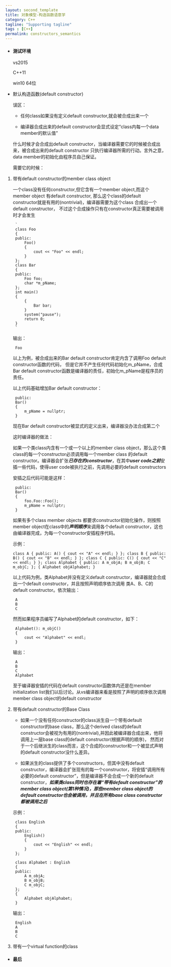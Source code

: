 ```yaml
---
layout: second_template
title: 对象模型-构造函数语意学
category: C++
tagline: "Supporting tagline"
tags : [C++]
permalink: constructors_semantics
---
```


* #### 测试环境 ####
	
	vs2015

	C++11	

	win10 64位

* 默认构造函数(default constructor)

	误区：

	- 任何class如果没有定义default constructor,就会被合成出来一个

	- 编译器合成出来的default constructor会显式设定“class内每一个data member的默认值”

	什么时候才会合成出default constructor，当编译器需要它的时候被合成出来，被合成出来的default constructor
	只执行编译器所需的行动。言外之意，data member的初始化由程序员自己保证。

	需要它的时候：

1. 带有default constructor的member class object

	一个class没有任何constructor,但它含有一个member object,而这个member object 有default constructor,
	那么这个class的default constructor就是有用的(nontrivial)，编译器需要为这个class 合成出一个default constructor，
	不过这个合成操作只有在constructor真正需要被调用时才会发生

		`
		class Foo
		{
		public:
			Foo()
			{
				cout << "Foo" << endl;
			}
		};
		class Bar
		{
		public:
			Foo foo;
			char *m_pName;
		};
		int main()
		{
			{
				Bar bar;
			}
			system("pause");
		    return 0;
		}
		`

	输出：

		Foo

	以上为例，被合成出来的Bar default constructor肯定内含了调用Foo default constructor函数的代码，
	但是它并不产生任何代码初始化m_pName，合成Bar default constructor函数是编译器的责任，初始化m_pName是程序员的责任。

	以上代码基础增加Bar default constructor：

		public:
		Bar()
		{
			m_pName = nullptr;
		}

	现在Bar default constructor被显式的定义出来，编译器没办法合成第二个

	这时编译器的做法：

	如果一个类class内含有一个或一个以上的member class object，那么这个类class的每一个constructor必须调用每一个member class 的default
	constructor。编译器会扩张***已存在的constructor***，在其中***user code之前***安插一些代码，使得user code被执行之前，先调用必要的default constructors 

	安插之后代码可能是这样：

		public:
		Bar()
		{
			foo.Foo::Foo();
			m_pName = nullptr;
		}

	如果有多个class member objects 都要求constructor初始化操作，则按照member object在class中的***声明顺序***来调用各个default constructor，这也由编译器完成，为每一个constructor安插程序代码。

	示例：

	`
	class A
	{
	public:
		A()
		{
			cout << "A" << endl;
		}
	};
	class B
	{
	public:
		B()
		{
			cout << "B" << endl;
		}
	};
	class C
	{
	public:
		C()
		{
			cout << "C" << endl;
		}
	};
	class Alphabet
	{
	public:
		A m_objA;
		B m_objB;
		C m_objC;
	};
	{
		Alphabet objAlphabet;
	}
	`

	以上代码为例，类Alphabet并没有定义default constructor，编译器就会合成出一个default constructor，并且按照声明顺序依次调用
	类A、B、C的default constructor。依次输出：

		A
		B
		C

	然而如果程序员编写了Alphabet的default constructor，如下：

		Alphabet(): m_objC()
		{
			cout << "Alphabet" << endl;
		}

	输出：

		A
		B
		C
		Alphabet

	至于编译器安插的代码在default constructor函数体内还是在member initialization list我们以后讨论。从vs编译器来看是按照了声明的顺序依次调用member class object的default constructor

2. 带有default constructor的Base Class
	
	- 如果一个没有任何constructor的class派生自一个带有default constructor的base class，那么这个derived class的default constructor会被视为有用的(nontrivial),并因此被编译器合成出来，他将调用上一层base class的default constructor(根据声明的顺序)，
	然而对于一个后继派生的class而言，这个合成的constructor和一个被显式声明的default constructor没什么差异。

	- 如果派生的class提供了多个constructors，但其中没有default constructor，编译器会扩张现有的每一个constructor，将安插“调用所有必要的default constructor”，但是编译器不会合成一个新的default constructor，***如果类class同时也存在着“带有default constructor”的member class object(第1种情况)，那些member class object的default constructor也会被调用，并且在所有base class constructor都被调用之后***

	示例：

		class English
		{
		public:
			English()
			{
				cout << "English" << endl;
			}
		};

		class Alphabet : English
		{
		public:
			A m_objA;
			B m_objB;
			C m_objC;
		};
		{
			Alphabet objAlphabet;
		}

	输出：

		English
		A
		B
		C

3. 带有一个virtual function的class

* #### 最后 ####